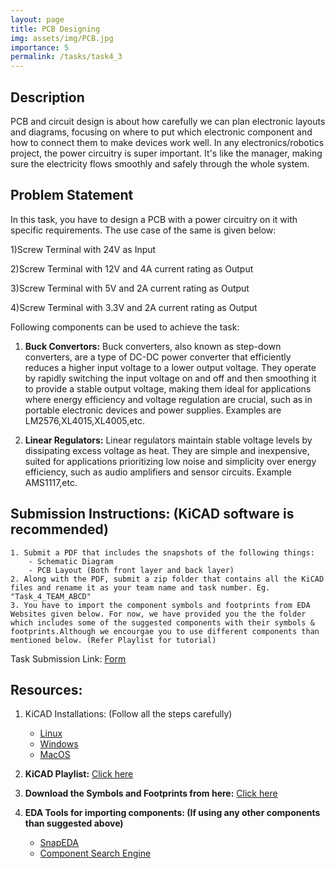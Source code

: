 ```yaml
---
layout: page
title: PCB Designing
img: assets/img/PCB.jpg
importance: 5
permalink: /tasks/task4_3
---
```


## Description

  
PCB and circuit design is about how carefully we can plan electronic layouts and diagrams, focusing on where to put which electronic component and how to connect them to make devices work well. In any electronics/robotics project, the power circuitry is super important. It's like the manager, making sure the electricity flows smoothly and safely through the whole system.

## Problem Statement

In this task, you have to design a PCB with a power circuitry on it with specific requirements. The use case of the same is given below:

1)Screw Terminal with 24V as Input

2)Screw Terminal with 12V and 4A current rating as Output

3)Screw Terminal with 5V and 2A current rating as Output

4)Screw Terminal with 3.3V and 2A current rating as Output

Following components can be used to achieve the task:
1. **Buck Convertors:** Buck converters, also known as step-down converters, are a type of DC-DC power converter that efficiently reduces a higher input voltage to a lower output voltage. They operate by rapidly switching the input voltage on and off and then smoothing it to provide a stable output voltage, making them ideal for applications where energy efficiency and voltage regulation are crucial, such as in portable electronic devices and power supplies. Examples are LM2576,XL4015,XL4005,etc.

2. **Linear Regulators:** Linear regulators maintain stable voltage levels by dissipating excess voltage as heat. They are simple and inexpensive, suited for applications prioritizing low noise and simplicity over energy efficiency, such as audio amplifiers and sensor circuits. Example AMS1117,etc.

## Submission Instructions: (KiCAD software is recommended)

```
1. Submit a PDF that includes the snapshots of the following things:
	- Schematic Diagram
	- PCB Layout (Both front layer and back layer)
2. Along with the PDF, submit a zip folder that contains all the KiCAD files and rename it as your team name and task number. Eg. "Task_4_TEAM_ABCD"
3. You have to import the component symbols and footprints from EDA Websites given below. For now, we have provided you the the folder which includes some of the suggested components with their symbols & footprints.Although we encourgae you to use different components than mentioned below. (Refer Playlist for tutorial)
```

Task Submission Link: [Form](https://forms.gle/CW8H5cMQxCDznzcW7)


## Resources:

1. KiCAD Installations: (Follow all the steps carefully)

   - [Linux](https://www.kicad.org/download/linux/)
   - [Windows](https://www.kicad.org/download/windows/)
   - [MacOS](https://www.kicad.org/download/macos/)

2. **KiCAD Playlist:**
   [Click here](https://www.youtube.com/playlist?list=PL3bNyZYHcRSUhUXUt51W6nKvxx2ORvUQB)

3. **Download the Symbols and Footprints from here:**
   [Click here](https://drive.google.com/drive/folders/11rkXFyyctFbJHwZQ2PqeT1WfrvRJoC2s?usp=drive_link)

4. **EDA Tools for importing components: (If using any other components than suggested above)**
   - [SnapEDA](https://www.snapeda.com/)
   - [Component Search Engine](https://componentsearchengine.com/)